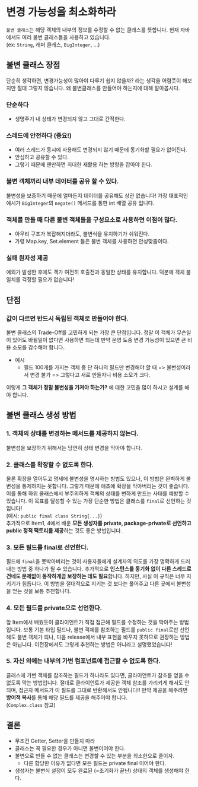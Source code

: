 # 변경 가능성을 최소화하라
`불변 클래스`는 해당 객체의 내부의 정보를 수정할 수 없는 클래스를 뜻합니다. 현재 자바에서도 여러 불변 클래스들을 사용하고 있습니다.  
(ex: `String`, 래퍼 클래스, `BigInteger`, ...)

## 불변 클래스 장점
단순히 생각하면, 변경가능성이 많아야 다루기 쉽지 않을까? 라는 생각을 어렴풋이 해보지만 절대 그렇지 않습니다. 
왜 불변클래스를 만들어야 하는지에 대해 알아봅시다.

### 단순하다
* 생명주기 내 상태가 변경되지 않고 그대로 간직한다.

### 스레드에 안전하다 (중요!)
* 여러 스레드가 동시에 사용해도 변경되지 않기 때문에 동기화할 필요가 없어진다.
* 안심하고 공유할 수 있다.
* 그렇기 때문에 왠만하면 최대한 재활용 하는 방향을 잡아야 한다.

### 불변 객체끼리 내부 데이터를 공유 할 수 있다.
불변성을 보증하기 때문에 얼마든지 데이터를 공유해도 상관 없습니다! 가장 대표적인 예시가 `BigInteger`의 `negate()` 메서드를 통한 int 배열 공유 입니다.

### 객체를 만들 때 다른 불변 객체들을 구성요소로 사용하면 이점이 많다.
* 아무리 구조가 복잡해지더라도, 불변식을 유지하기가 쉬워진다.
* 가령 Map.key, Set.element 들은 불변 객체를 사용하면 안성맞춤이다.

### 실패 원자성 제공
예외가 발생한 후에도 객가 여전히 호출전과 동일한 상태를 유지합니다. 덕분에 객체 불일치를 걱정할 필요가 없습니다!

## 단점
### 값이 다르면 반드시 독립된 객체로 만들어야 한다.
불변 클래스의 Trade-Off를 고민하게 되는 가장 큰 단점입니다. 정말 이 객체가 무슨일이 있어도 바뀔일이 없다면 사용하면 되는데 만약 운영 도중 변경 가능성이 있으면 
큰 비용 소모를 감수해야 합니다.
* 예시
  * 필드 100개를 가지는 객체 중 단 하나의 필드만 변경해야 할 때 => 불변성이라서 변경 불가 => 그렇다고 새로 만들자니 비용 소모가 크다.

이렇게 **그 객체가 정말 불변성을 가져야 하는가?** 에 대한 고민을 많이 하시고 설계를 해야 합니다.


## 불변 클래스 생성 방법
### 1. 객체의 상태를 변경하는 메서드를 제공하지 않는다.
불변성을 보장하기 위해서는 당연히 상태 변경을 막아야 합니다.

### 2. 클래스를 확장할 수 없도록 한다.
물론 확장을 열어두고 명세에 불변성을 명시하는 방법도 있으나, 이 방법은 완벽하게 불변성을 통제하지는 못합니다. 그렇기 때문에 애초에 확장을 막아버리는 것이 좋습니다.
이를 통해 하위 클래스에서 부주의하게 객체의 상태를 변하게 만드는 사태를 예방할 수 있습니다.
이 목표를 달성할 수 있는 가장 단순한 방법은 클래스를 `final`로 선언하는 것입니다!  
(예시: `public final class String{...}`)  
추가적으로 Item1, 4에서 배운 **모든 생성자를 private, package-private로 선언하고 public 정적 팩토리를 제공**하는 것도 좋은 방법입니다.

### 3. 모든 필드를 final로 선언한다.
필드에 `final`을 못박아버리는 것이 사용자들에게 설계자의 의도를 가장 명확하게 드러내는 방법 중 하나가 될 수 있습니다.
추가적으로 **인스턴스를 동기화 없이 다른 스레드로 건네도 문제없이 동작하게끔 보장하는 데도 필요**합니다.
하지만, 사실 이 규칙은 너무 지키기가 힘듭니다. 이 방법을 절대적으로 지키는 것 보다는 풀어주고 다른 곳에서 불변성을 얻는 것을 보통 추천합니다.

### 4. 모든 필드를 private으로 선언한다.
앞 Item에서 배웠듯이 클라이언트가 직접 접근해 필드를 수정하는 것을 막아주는 방법입니다. 보통 기본 타입 필드나, 불변 객체를 참조하는 필드를 
`public final`로만 선언해도 불변 객체가 되나, 다음 release에서 내부 표현을 바꾸지 못하므로 권장하는 방법은 아닙니다. 이전장에서도 그렇게 추천하는
방법은 아니라고 설명했었습니다!

### 5. 자신 외에는 내부의 가변 컴포넌트에 접근할 수 없도록 한다.
클래스에 가변 객체를 참조하는 필드가 하나라도 있다면, 클라이언트가 참조를 얻을 수 없도록 막는 방법입니다. 절대로 클라이언트가 제공한 객체 참조를
가리키게 해서도 안되며, 접근자 메서드가 이 필드를 그대로 반환해서도 안됩니다!! 만약 제공을 해주려면 **방어적 복사**를 통해 해당 필드를 제공을 해주어야 합니다.  
(`Complex.class` 참고)
  


## 결론
* 무조건 Getter, Setter을 만들지 마라
* 클래스는 꼭 필요한 경우가 아니면 불변이어야 한다.
* 불변으로 만들 수 없는 클래스는 변경할 수 있는 부분을 최소한으로 줄이자.
  * 다른 합당한 이유가 없다면 모든 필드는 private final 이어야 한다.
* 생성자는 불변식 설정이 모두 완료된 (=초기화가 끝난) 상태의 객체를 생성해야 한다.
